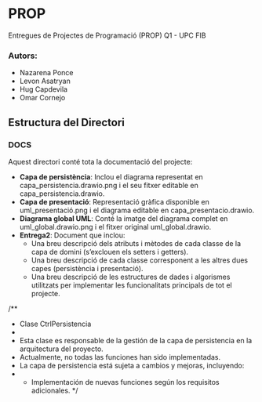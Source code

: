 # PROP
Entregues de Projectes de Programació (PROP) Q1 - UPC FIB


### Autors:
* Nazarena Ponce
* Levon Asatryan
* Hug Capdevila
* Omar Cornejo

## Estructura del Directori

### DOCS
Aquest directori conté tota la documentació del projecte:

- **Capa de persistència**: Inclou el diagrama representat en capa_persistencia.drawio.png i el seu fitxer editable en capa_persistencia.drawio.
- **Capa de presentació**: Representació gràfica disponible en uml_presentació.png i el diagrama editable en capa_presentacio.drawio.
- **Diagrama global UML**: Conté la imatge del diagrama complet en uml_global.drawio.png i el fitxer original uml_global.drawio.
- **Entrega2**: Document que inclou:
  - Una breu descripció dels atributs i mètodes de cada classe de la capa de domini (s’exclouen els setters i getters).
  - Una breu descripció de cada classe corresponent a les altres dues capes (persistència i presentació).
  - Una breu descripció de les estructures de dades i algorismes utilitzats per implementar les funcionalitats principals de tot el projecte.

/**
* Clase CtrlPersistencia
*
* Esta clase es responsable de la gestión de la capa de persistencia en la arquitectura del proyecto.
* Actualmente, no todas las funciones han sido implementadas.
* La capa de persistencia está sujeta a cambios y mejoras, incluyendo:
*  - Implementación de nuevas funciones según los requisitos adicionales.
*/